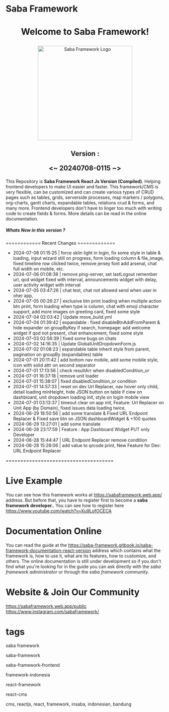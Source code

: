 <h1>Saba Framework</h1>

# <p align="center">Welcome to Saba Framework!</p>

<p align="center"><img src="https://res.cloudinary.com/insaba/image/upload/v1700625287/saba_framework/logo_saba_framework_gqw72y.png" alt="Saba Framework Logo" width="300"></p>

## <p align="center">Version : </p><p align="center"><~ 20240708-0115 ~></p>

This Repository is **Saba Framework React Js Version (Compiled)**. Helping frontend developers to make UI easier and faster. This framework/CMS is very flexible, can be customized and can create various types of CRUD pages such as tables, grids, serverside processes, map markers / polygons, org-charts, gantt charts, expandable tables, relations crud & forms, and many more. Frontend developers don't have to linger too much with writing code to create fields & forms. More details can be read in the online documentation.

##### Whats New in this version ?

============ Recent Changes =============

- 2024-07-08 01:15:25 | force sklin light in login, fix some style in table & loading, input wizard still on progress, form loading column & file_image, fixed timeline row clicked twice, remove jersey font add arsenal, chat full width on mobile, etc.
- 2024-07-06 01:08:38 | remove ping-server, set lastLogout remember url, qod widget fixed with interval, announcements widget with delay, user activity widget with interval
- 2024-07-05 03:47:26 | chat test, chat not allowed send when user in oher app,
- 2024-07-05 00:26:27 | exclusive btn print loading when multiple action btn print, form loading when type is column, chat with emoji character support, add more images on greeting card, fixed some style
- 2024-07-04 02:03:42 | Update move_build.yml
- 2024-07-04 01:39:42 | expandable : fixed disableBtnAddFromParent & hide expander on groupByKey if search, homepage: add welcome widget if qod not present, chat enhancement, fixed some style
- 2024-07-03 02:56:39 | fixed some bugs on chats
- 2024-07-02 14:16:35 | Update GlobalUnitDropdownForm.js
- 2024-07-02 01:08:23 | expandable table inherit style from parent, pagination on groupBy (expandables) table
- 2024-07-01 20:11:42 | add bottom nav mobile, add some mobile style, icon with solid attr on second separator
- 2024-07-01 17:13:56 | check resultArr when disabledCondition_or
- 2024-07-01 16:37:18 | remove unit loader
- 2024-07-01 15:38:07 | fixed disabledCondition_or condition
- 2024-07-01 14:57:33 | reset on dev Url Replacer, nav hover only child, detail loading minHeight, hide JSON button on table if ciew on dashbioard, unit dropdown loading init, style on login mobile view
- 2024-07-01 03:13:37 | timeout clear on app init, Feature: Url Replacer on Unit App (by Domain),  fixed issues data loading twice,
- 2024-06-29 18:50:56 | add some translate & Fixed URL Endpoint Replacer & Fixed save btn on JSON dashboardWidget & +100 quotes
- 2024-06-29 13:27:01 | add some translate
- 2024-06-28 23:17:59 | Feature : App Dashboard Widget PUT only Developer
- 2024-06-28 15:44:47 | URL Endpoint Replacer remove condition
- 2024-06-28 15:26:06 | add value to qrcode print, New Feature for Dev: URL Endpoint Replacer

=====================================

# Live Example

You can see how this framework works at https://sabaframework.web.app/ address. But before that, you have to register first to become a **saba framework developer.**. You can see how to register here https://www.youtube.com/watch?v=Xu9LofOCECA

# Documentation Online

You can read the guide at the https://saba-framework.gitbook.io/saba-framework-documentation-react-version address which contains what the framework is, how to use it, what are its features, how to customize, and others. The online documentation is still under development so if you don't find what you're looking for in the guide you can ask directly with the _saba framework administrator_ or through the _saba framework community_.

# Website & Join Our Community

https://sabaframework.web.app/public
https://www.instagram.com/sabaframework/

# tags

<p>saba framework</p>
<p>saba-framework</p>
<p>saba-framework-frontend</p>
<p>framework-indonesia</p>
<p>react-framework</p>
<p>react-cms</p>
<p>cms, reactjs, react, framework, insaba, indonesian, bandung</p>
